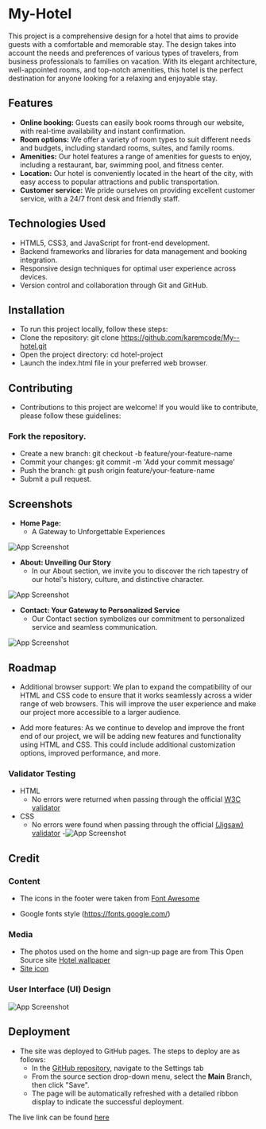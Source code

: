 



# My-Hotel

This project is a comprehensive design for a hotel that aims to provide guests with a comfortable and memorable stay. The design takes into account the needs and preferences of various types of travelers, from business professionals to families on vacation. With its elegant architecture, well-appointed rooms, and top-notch amenities, this hotel is the perfect destination for anyone looking for a relaxing and enjoyable stay.



## Features



- **Online booking:** Guests can easily book rooms through our website, with real-time availability and instant confirmation.
- **Room options:** We offer a variety of room types to suit different needs and budgets, including standard rooms, suites, and family rooms.
- **Amenities:** Our hotel features a range of amenities for guests to enjoy, including a restaurant, bar, swimming pool, and fitness center.
- **Location:** Our hotel is conveniently located in the heart of the city, with easy access to popular attractions and public transportation.
- **Customer service:** We pride ourselves on providing excellent customer service, with a 24/7 front desk and friendly staff.



## Technologies Used
- HTML5, CSS3, and JavaScript for front-end development.
- Backend frameworks and libraries for data management and booking integration.
- Responsive design techniques for optimal user experience across devices.
- Version control and collaboration through Git and GitHub.


## Installation
- To run this project locally, follow these steps:
- Clone the repository: git clone https://github.com/karemcode/My--hotel.git
- Open the project directory: cd hotel-project
- Launch the index.html file in your preferred web browser.



## Contributing
- Contributions to this project are welcome! If you would like to contribute, please follow these guidelines:

### Fork the repository.
- Create a new branch: git checkout -b feature/your-feature-name
- Commit your changes: git commit -m 'Add your commit message'
- Push the branch: git push origin feature/your-feature-name
- Submit a pull request.


## Screenshots


- **Home Page:**
  -  A Gateway to Unforgettable Experiences

![App Screenshot](https://github.com/karemcode/Hotel/blob/main/book.png?raw=true)



- **About: Unveiling Our Story**
   - In our About section, we invite you to discover the rich tapestry of our hotel's history, culture, and distinctive character. 


![App Screenshot](https://github.com/karemcode/My_Hotel/blob/main/assets/images/About%20page.png?raw=true)


- **Contact: Your Gateway to Personalized Service**
   - Our Contact section symbolizes our commitment to personalized service and seamless communication. 

![App Screenshot](https://github.com/karemcode/My_Hotel/blob/main/assets/images/Contact%20page.png?raw=true)



  

## Roadmap

- Additional browser support: We plan to expand the compatibility of our HTML and CSS code to ensure that it works seamlessly across a wider range of web browsers. This will improve the user experience and make our project more accessible to a larger audience.

- Add more features: As we continue to develop and improve the front end of our project, we will be adding new features and functionality using HTML and CSS. This could include additional customization options, improved performance, and more.






### Validator Testing 

- HTML
    - No errors were returned when passing through the official [W3C validator](https://validator.w3.org/)
- CSS
    - No errors were found when passing through the official [(Jigsaw) validator](https://jigsaw.w3.org/css-validator/)
      -![App Screenshot](https://github.com/karemcode/My_Hotel/blob/main/assets/images/site%20validation.png?raw=true)
  


 ## Credit

 ### Content

- The icons in the footer were taken from [Font Awesome](https://fontawesome.com/)

- Google fonts style (https://fonts.google.com/) 

### Media

- The photos used on the home and sign-up page are from This Open Source site [Hotel wallpaper](https://google.com/hotel/images)
- [Site icon](https://favicon.io/emoji-favicons/)


### User Interface (UI) Design


![App Screenshot](https://github.com/karemcode/Hotel/blob/main/ScreenShot/Site-map.png?raw=true)



## Deployment

- The site was deployed to GitHub pages. The steps to deploy are as follows: 
  - In the [GitHub repository](https://github.com/karemcode/My--hotel.git), navigate to the Settings tab 
  - From the source section drop-down menu, select the **Main** Branch, then click "Save".
  - The page will be automatically refreshed with a detailed ribbon display to indicate the successful deployment.

The live link can be found [here](https://karemcode.github.io/start/)



